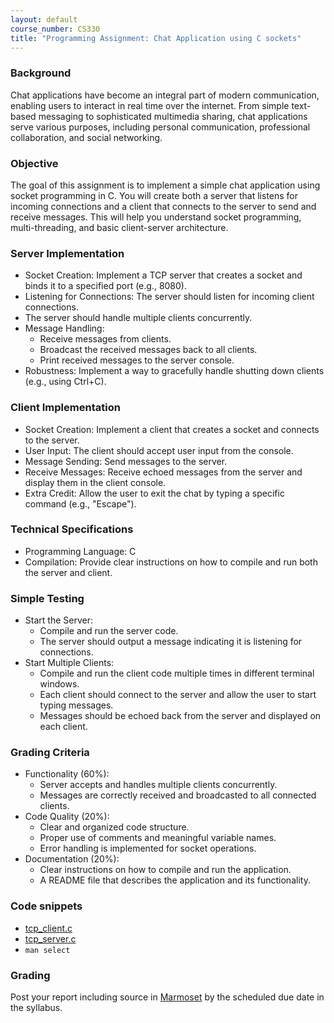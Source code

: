 ```yaml
---
layout: default
course_number: CS330
title: "Programming Assignment: Chat Application using C sockets"
---
```


### Background
  Chat applications have become an integral part of modern communication, enabling users to interact in real time over the internet. From simple text-based messaging to sophisticated multimedia sharing, chat applications serve various purposes, including personal communication, professional collaboration, and social networking.

### Objective
  The goal of this assignment is to implement a simple chat application using socket programming in C. You will create both a server that listens for incoming connections and a client that connects to the server to send and receive messages. This will help you understand socket programming, multi-threading, and basic client-server architecture.

### Server Implementation 
 - Socket Creation: Implement a TCP server that creates a socket and binds it to a specified port (e.g., 8080).
 - Listening for Connections: The server should listen for incoming client connections.
 - The server should handle multiple clients concurrently.
 - Message Handling:
    - Receive messages from clients.
    - Broadcast the received messages back to all clients.
    - Print received messages to the server console.
  - Robustness: Implement a way to gracefully handle shutting down clients (e.g., using Ctrl+C).

### Client Implementation
  - Socket Creation: Implement a client that creates a socket and connects to the server.
  - User Input: The client should accept user input from the console.
  - Message Sending: Send messages to the server.
  - Receive Messages: Receive echoed messages from the server and display them in the client console.
  - Extra Credit: Allow the user to exit the chat by typing a specific command (e.g., "Escape").

### Technical Specifications
 - Programming Language: C
 - Compilation: Provide clear instructions on how to compile and run both the server and client.

### Simple Testing 
 - Start the Server:
   - Compile and run the server code.
   - The server should output a message indicating it is listening for connections.
 - Start Multiple Clients:
   - Compile and run the client code multiple times in different terminal windows.
   - Each client should connect to the server and allow the user to start typing messages.
   - Messages should be echoed back from the server and displayed on each client.
  
### Grading Criteria
 - Functionality (60%):
   - Server accepts and handles multiple clients concurrently.
   - Messages are correctly received and broadcasted to all connected clients.
 - Code Quality (20%):
   - Clear and organized code structure.
   - Proper use of comments and meaningful variable names.
   - Error handling is implemented for socket operations.
 - Documentation (20%):
   - Clear instructions on how to compile and run the application.
   - A README file that describes the application and its functionality.

### Code snippets
  - [tcp_client.c](files/tcp_client.c)  
  - [tcp_server.c](files/tcp_server.c)
  - ```man select```

### Grading
Post your report including source in [Marmoset](https://cs.ycp.edu/marmoset) by the scheduled due date in the syllabus.
